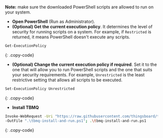 **Note:** make sure the downloaded PowerShell scripts are allowed to run on your system.

* **Open PowerShell** (Run as Administrator).
* **(Optional) Get the current execution policy**. 
It determines the level of security for running scripts on a system. For example, if `Restricted` is returned, it means PowerShell doesn't execute any scripts.

```bash
Get-ExecutionPolicy
```
{: .copy-code}

* **(Optional) Change the current execution policy if required**. 
Set it to the one that will allow you to run PowerShell scripts and the one that suits your security requirements.
For example, `Unrestricted` is the least restrictive setting that allows all scripts to be executed.

```bash
Set-ExecutionPolicy Unrestricted
```
{: .copy-code}

* **Install TBMQ**

```bash
Invoke-WebRequest -Uri "https://raw.githubusercontent.com/thingsboard/tbmq/{{ site.release.broker_branch }}/msa/tbmq/configs/windows/tbmq-install-and-run.ps1" `
-OutFile ".\tbmq-install-and-run.ps1"; .\tbmq-install-and-run.ps1
```
{: .copy-code}
